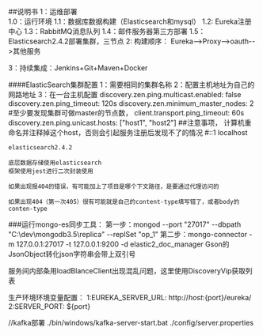 ##说明书
1：运维部署<br/>
    1.0：运行环境
    1.1：数据库数据构建（Elasticsearch和mysql）
    1.2: Eureka注册中心
    1.3：RabbitMQ消息队列
    1.4：邮件服务器第三方部署
    1.5：Elasticsearch2.4.2部署集群，三节点
2: 构建顺序：
    Eureka-->Proxy-->oauth-->其他服务
    
3：持续集成：Jenkins+Git+Maven+Docker

####ElasticSearch集群配置
1：需要相同的集群名称
2：配置主机地址为自己的网路地址
3：在一台主机配置
    discovery.zen.ping.multicast.enabled: false
    discovery.zen.ping_timeout: 120s
    discovery.zen.minimum_master_nodes: 2 #至少要发现集群可做master的节点数，
    client.transport.ping_timeout: 60s
    discovery.zen.ping.unicast.hosts: ["host1", "host2"] 
##注意事项，
    计算机重命名并注释掉这个host，否则会引起服务注册后发现不了的情况
    #::1             localhost
    
    elasticsearch2.4.2

    底层数据存储使用elasticsearch
    框架使用jest进行二次封装使用
    
    如果出现报404的错误，有可能加上了项目是哪个下文路径，是要通过代理访问的
    
    如果出现404（第一次405）很有可能就是自己的content-type填写错了，或者body的conten-type
###运行mongo-es同步工具：
第一步：mongod --port "27017" --dbpath "C:\dev\mongodb3.5\replica" --replSet "op_1"
第二步：mongo-connector -m 127.0.0.1:27017 -t 127.0.0.1:9200 -d elastic2_doc_manager
Gson的JsonObject转化json字符串会带上双引号

服务间内部条用loadBlanceClient出现混乱问题，这里使用DiscoveryVip获取列表


生产环境环境变量配置：
1:EUREKA_SERVER_URL: http://${host}:${port}/eureka/
2:SERVER_PORT: ${port}

//kafka部署
 ./bin/windows/kafka-server-start.bat ./config/server.properties
